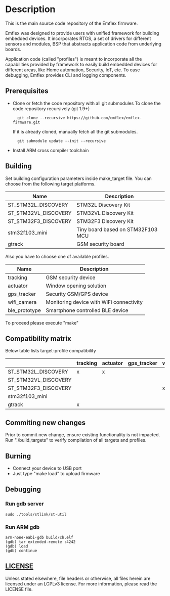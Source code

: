# Description
This is the main source code repository of the Emflex firmware.

Emflex was designed to provide users with unified framework for building embedded devices. 
It incorporates RTOS, a set of drivers for different sensors and modules, 
BSP that abstracts application code from underlying boards.

Application code (called "profiles") is meant to incorporate all the capabilities
provided by framework to easily build embedded devices for different areas, like
Home automation, Security, IoT, etc. To ease debugging, Emflex provides CLI and logging components.

## Prerequisites
* Clone or fetch the code repository with all git submodules
  To clone the code repository recursively (git 1.9+)

        git clone --recursive https://github.com/emflex/emflex-firmware.git

    If it is already cloned, manually fetch all the git submodules.

        git submodule update --init --recursive

* Install ARM cross compiler toolchain

## Building
Set building configuration parameters inside make_target file.
You can choose from the following target platforms.

Name                 | Description
-------------------- | ----------------------
ST_STM32L_DISCOVERY  | STM32L Discovery Kit
ST_STM32VL_DISCOVERY | STM32VL Discovery Kit
ST_STM32F3_DISCOVERY | STM32F3 Discovery Kit
stm32f103_mini       | Tiny board based on STM32F103 MCU
gtrack               | GSM security board

Also you have to choose one of available profiles.

Name          | Description
------------- | -----------------------
tracking      | GSM security device
actuator      | Window opening solution
gps_tracker   | Security GSM/GPS device 
wifi_camera   | Monitoring device with WiFi connectivity
ble_prototype | Smartphone controlled BLE device

To proceed please execute "make"

## Compatibility matrix

Below table lists target-profile compatibility

|                      | tracking | actuator | gps_tracker | wifi_camera | ble_prototype |
|----------------------|----------|----------|-------------|-------------|---------------|
| ST_STM32L_DISCOVERY  |     x    |     x    |             |             |               |
| ST_STM32VL_DISCOVERY |          |          |             |             |               |
| ST_STM32F3_DISCOVERY |          |          |             |      x      |               |
| stm32f103_mini       |          |          |             |             |       x       |
| gtrack               |     x    |          |             |             |               |

## Commiting new changes

Prior to commit new change, ensure existing functionality is not impacted.
Run "./build_targets" to verify compilation of all targets and profiles.

## Burning
* Connect your device to USB port
* Just type "make load" to upload firmware

## Debugging

### Run gdb server
	sudo ./tools/stlink/st-util


### Run ARM gdb
	arm-none-eabi-gdb build/ch.elf
	(gdb) tar extended-remote :4242
	(gdb) load
	(gdb) continue


## [LICENSE](LICENSE)

Unless stated elsewhere, file headers or otherwise, all files herein are licensed under an LGPLv3 license. For more information, please read the LICENSE file.
